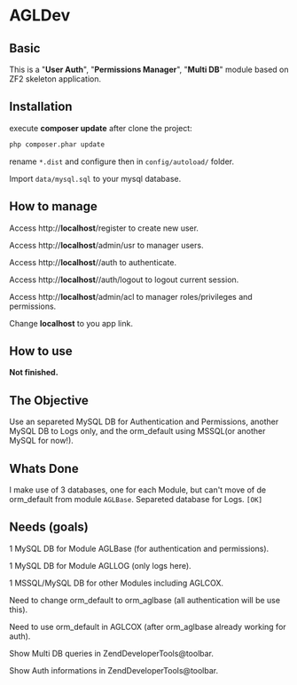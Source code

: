AGLDev
=======================

Basic
------------
This is a "<b>User Auth</b>", "<b>Permissions Manager</b>", "<b>Multi DB</b>" module based on ZF2 skeleton application.

Installation
------------
execute <b>composer update</b> after clone the project:
```sh
php composer.phar update
```

rename `*.dist` and configure then in `config/autoload/` folder.

Import `data/mysql.sql` to your mysql database.

How to manage
------------
Access http://<b>localhost</b>/register to create new user.

Access http://<b>localhost</b>/admin/usr to manager users.

Access http://<b>localhost</b>//auth to authenticate.

Access http://<b>localhost</b>//auth/logout to logout current session.

Access http://<b>localhost</b>/admin/acl to manager roles/privileges and permissions.

Change <b>localhost</b> to you app link.

How to use
------------
<b>Not finished.</b>

The Objective
------------
Use an separeted MySQL DB for Authentication and Permissions, another MySQL DB to Logs only, and the orm_default using MSSQL(or another MySQL for now!).

Whats Done
------------
I make use of 3 databases, one for each Module, but can't move of de orm_default from module `AGLBase`.
Separeted database for Logs. `[OK]`

Needs (goals)
------------
1 MySQL DB for Module AGLBase (for authentication and permissions).

1 MySQL DB for Module AGLLOG (only logs here).

1 MSSQL/MySQL DB for other Modules including AGLCOX.

Need to change orm_default to orm_aglbase (all authentication will be use this).

Need to use orm_default in AGLCOX (after orm_aglbase already working for auth).

Show Multi DB queries in ZendDeveloperTools@toolbar.

Show Auth informations in ZendDeveloperTools@toolbar.


